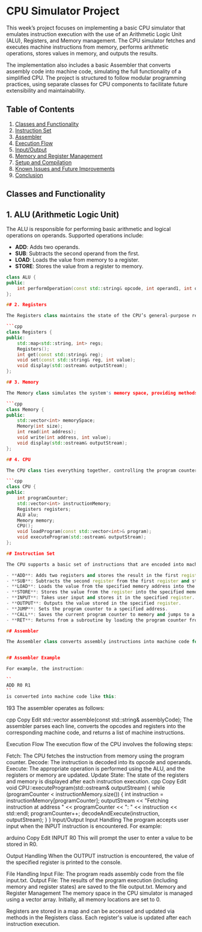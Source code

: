 # CPU Simulator Project

This week’s project focuses on implementing a basic CPU simulator that emulates instruction execution with the use of an Arithmetic Logic Unit (ALU), Registers, and Memory management. The CPU simulator fetches and executes machine instructions from memory, performs arithmetic operations, stores values in memory, and outputs the results.

The implementation also includes a basic Assembler that converts assembly code into machine code, simulating the full functionality of a simplified CPU. The project is structured to follow modular programming practices, using separate classes for CPU components to facilitate future extensibility and maintainability.

## Table of Contents
1. [Classes and Functionality](#classes-and-functionality)
2. [Instruction Set](#instruction-set)
3. [Assembler](#assembler)
4. [Execution Flow](#execution-flow)
5. [Input/Output](#inputoutput)
6. [Memory and Register Management](#memory-and-register-management)
7. [Setup and Compilation](#setup-and-compilation)
8. [Known Issues and Future Improvements](#known-issues-and-future-improvements)
9. [Conclusion](#conclusion)

## Classes and Functionality

## 1. ALU (Arithmetic Logic Unit)

The ALU is responsible for performing basic arithmetic and logical operations on operands. Supported operations include:

- **ADD**: Adds two operands.
- **SUB**: Subtracts the second operand from the first.
- **LOAD**: Loads the value from memory to a register.
- **STORE**: Stores the value from a register to memory.

```cpp
class ALU {
public:
    int performOperation(const std::string& opcode, int operand1, int operand2);
};

## 2. Registers

The Registers class maintains the state of the CPU’s general-purpose registers (R0, R1, R2, R3). Registers hold values that are used in instructions for arithmetic and memory operations.

```cpp
class Registers {
public:
    std::map<std::string, int> regs;
    Registers();
    int get(const std::string& reg);
    void set(const std::string& reg, int value);
    void display(std::ostream& outputStream);
};

## 3. Memory

The Memory class simulates the system's memory space, providing methods for reading and writing to memory addresses. It stores values used in the STORE and LOAD operations.

```cpp
class Memory {
public:
    std::vector<int> memorySpace;
    Memory(int size);
    int read(int address);
    void write(int address, int value);
    void display(std::ostream& outputStream);
};

## 4. CPU

The CPU class ties everything together, controlling the program counter, instruction fetching, decoding, and execution of instructions. It also handles memory access, register updates, and the ALU operations.

```cpp
class CPU {
public:
    int programCounter;
    std::vector<int> instructionMemory;
    Registers registers;
    ALU alu;
    Memory memory;
    CPU();
    void loadProgram(const std::vector<int>& program);
    void executeProgram(std::ostream& outputStream);
};

## Instruction Set

The CPU supports a basic set of instructions that are encoded into machine code and executed during the simulation. These instructions are:

- **ADD**: Adds two registers and stores the result in the first register.
- **SUB**: Subtracts the second register from the first register and stores the result in the first register.
- **LOAD**: Loads the value from the specified memory address into the register.
- **STORE**: Stores the value from the register into the specified memory address.
- **INPUT**: Takes user input and stores it in the specified register.
- **OUTPUT**: Outputs the value stored in the specified register.
- **JUMP**: Sets the program counter to a specified address.
- **CALL**: Saves the current program counter to memory and jumps to a specified address.
- **RET**: Returns from a subroutine by loading the program counter from memory.

## Assembler

The Assembler class converts assembly instructions into machine code for the CPU. The assembly code consists of opcode and register operands. The assembler translates these into a format that the CPU can execute.


## Assembler Example

For example, the instruction:

``
ADD R0 R1
``
is converted into machine code like this:
```
193
The assembler operates as follows:

cpp
Copy
Edit
std::vector<int> assemble(const std::string& assemblyCode);
The assembler parses each line, converts the opcodes and registers into the corresponding machine code, and returns a list of machine instructions.

Execution Flow
The execution flow of the CPU involves the following steps:

Fetch: The CPU fetches the instruction from memory using the program counter.
Decode: The instruction is decoded into its opcode and operands.
Execute: The appropriate operation is performed using the ALU, and the registers or memory are updated.
Update State: The state of the registers and memory is displayed after each instruction execution.
cpp
Copy
Edit
void CPU::executeProgram(std::ostream& outputStream) {
    while (programCounter < instructionMemory.size()) {
        int instruction = instructionMemory[programCounter];
        outputStream << "Fetching instruction at address " << programCounter << ": " << instruction << std::endl;
        programCounter++;
        decodeAndExecute(instruction, outputStream);
    }
}
Input/Output
Input Handling
The program accepts user input when the INPUT instruction is encountered. For example:

arduino
Copy
Edit
INPUT R0
This will prompt the user to enter a value to be stored in R0.

Output Handling
When the OUTPUT instruction is encountered, the value of the specified register is printed to the console.

File Handling
Input File: The program reads assembly code from the file input.txt.
Output File: The results of the program execution (including memory and register states) are saved to the file output.txt.
Memory and Register Management
The memory space in the CPU simulator is managed using a vector<int> array. Initially, all memory locations are set to 0.

Registers are stored in a map and can be accessed and updated via methods in the Registers class. Each register's value is updated after each instruction execution.

